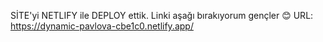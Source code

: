 SİTE'yi  NETLIFY ile DEPLOY ettik. Linki aşağı bırakıyorum gençler 😊
URL: https://dynamic-pavlova-cbe1c0.netlify.app/


